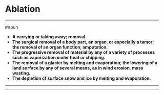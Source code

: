 # Ablation
---
#noun
- **A carrying or taking away; removal.**
- **The surgical removal of a body part, an organ, or especially a tumor; the removal of an organ function; amputation.**
- **The progressive removal of material by any of a variety of processes such as vaporization under heat or chipping.**
- **The removal of a glacier by melting and evaporation; the lowering of a land surface by any of several means, as in wind erosion, mass wasting.**
- **The depletion of surface snow and ice by melting and evaporation.**
---
---
